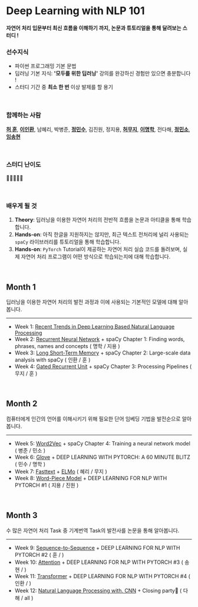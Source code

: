 # Deep Learning with NLP 101
**자연어 처리 입문부터 최신 흐름을 이해하기 까지, 논문과 튜토리얼을 통해 달려보는 스터디 !** 

### 선수지식
- 파이썬 프로그래밍 기본 문법
- 딥러닝 기본 지식: **'모두를 위한 딥러닝'** 강의를 완강하신 경험만 있으면 충분합니다 !
- 스터디 기간 중 **최소 한 번** 이상 발제를 할 용기

<br/>

### 함께하는 사람
[**허 훈**](https://github.com/Huffon), [**이인환**](https://github.com/lih0905), 남혜리, 박병준, [**정민수**](https://github.com/4seaday), 김진원, 정지용, [**허무지**](https://github.com/Moo-Ji), [**이명학**](https://github.com/myeonghak), 전다해, [**정민소**](https://github.com/minssoj), [**임송현**](https://github.com/shyun46)

<br/>

### 스터디 난이도
🌝🌝🌗🌚🌚

<br/>

### 배우게 될 것
1. **Theory**: 딥러닝을 이용한 자연어 처리의 전반적 흐름을 논문과 아티클을 통해 학습합니다.
2. **Hands-on**: 아직 한글을 지원하지는 않지만, 최근 텍스트 전처리에 널리 사용되는 `spaCy` 라이브러리를 튜토리얼을 통해 학습합니다.
3. **Hands-on**: `PyTorch` Tutorial이 제공하는 자연어 처리 실습 코드를 돌려보며, 실제 자연어 처리 프로그램이 어떤 방식으로 학습되는지에 대해 학습합니다.

<br/>

## Month 1
딥러닝을 이용한 자연어 처리의 발전 과정과 이에 사용되는 기본적인 모델에 대해 알아봅니다.

---

- Week 1: [Recent Trends in Deep Learning Based Natural Language Processing](https://arxiv.org/pdf/1708.02709.pdf)
- Week 2: [Recurrent Neural Network](https://ko.coursera.org/lecture/nlp-sequence-models/recurrent-neural-network-model-ftkzt) + spaCy Chapter 1: Finding words, phrases, names and concepts ( 명학 / 지용 )
- Week 3: [Long Short-Term Memory](https://colah.github.io/posts/2015-08-Understanding-LSTMs/) + spaCy Chapter 2: Large-scale data analysis with spaCy ( 인환 / 훈 )
- Week 4: [Gated Recurrent Unit](https://arxiv.org/pdf/1412.3555.pdf) + spaCy Chapter 3: Processing Pipelines ( 무지 / 훈 )

<br/>

## Month 2
컴퓨터에게 인간의 언어를 이해시키기 위해 필요한 단어 임베딩 기법을 발전순으로 알아봅니다.

---

- Week 5: [Word2Vec](https://papers.nips.cc/paper/5021-distributed-representations-of-words-and-phrases-and-their-compositionality.pdf) + spaCy Chapter 4: Training a neural network model ( 병준 / 민소 )
- Week 6: [Glove](https://nlp.stanford.edu/pubs/glove.pdf) + DEEP LEARNING WITH PYTORCH: A 60 MINUTE BLITZ ( 민수 / 명학 )
- Week 7: [Fasttext](https://arxiv.org/pdf/1607.01759.pdf) + [ELMo](https://arxiv.org/pdf/1802.05365.pdf) ( 혜리 / 무지 )
- Week 8: [Word-Piece Model](https://arxiv.org/pdf/1609.08144.pdf) + DEEP LEARNING FOR NLP WITH PYTORCH #1 ( 지용 / 진원 )

<br/>

## Month 3
수 많은 자연어 처리 Task 중 기계번역 Task의 발전사를 논문을 통해 알아봅니다.

---

- Week 9: [Sequence-to-Sequence](https://papers.nips.cc/paper/5346-sequence-to-sequence-learning-with-neural-networks.pdf) + DEEP LEARNING FOR NLP WITH PYTORCH #2 ( 훈 /  )
- Week 10: [Attention](https://arxiv.org/pdf/1409.0473.pdf) + DEEP LEARNING FOR NLP WITH PYTORCH #3 ( 송현 /   )
- Week 11: [Transformer](https://papers.nips.cc/paper/7181-attention-is-all-you-need.pdf) + DEEP LEARNING FOR NLP WITH PYTORCH #4 ( 인환 /  )
- Week 12: [Natural Language Processing with. CNN](https://arxiv.org/pdf/1408.5882.pdf) + Closing party🎉 ( 다해 / all )
